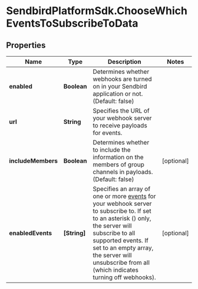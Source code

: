 # SendbirdPlatformSdk.ChooseWhichEventsToSubscribeToData

## Properties

Name | Type | Description | Notes
------------ | ------------- | ------------- | -------------
**enabled** | **Boolean** | Determines whether webhooks are turned on in your Sendbird application or not. (Default: false) | 
**url** | **String** | Specifies the URL of your webhook server to receive payloads for events. | 
**includeMembers** | **Boolean** | Determines whether to include the information on the members of group channels in payloads. (Default: false) | [optional] 
**enabledEvents** | **[String]** | Specifies an array of one or more [events](#2-webhook-events) for your webhook server to subscribe to. If set to an asterisk () only, the server will subscribe to all supported events. If set to an empty array, the server will unsubscribe from all (which indicates turning off webhooks). | [optional] 


